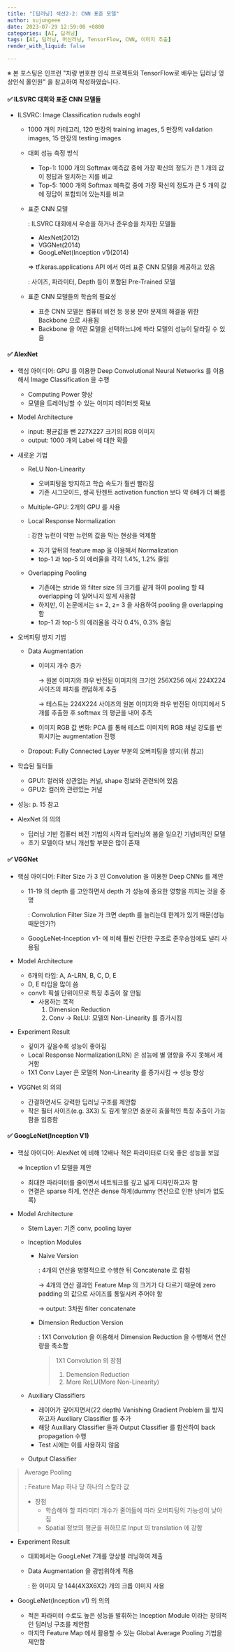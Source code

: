 ```yaml
---
title: "[딥러닝] 섹션2-2: CNN 표준 모델"
author: sujungeee
date: 2023-07-29 12:59:00 +0800
categories: [AI, 딥러닝]
tags: [AI, 딥러닝, 머신러닝, TensorFlow, CNN, 이미지 추출]
render_with_liquid: false

---
```




※ 본 포스팅은 인프런 "차량 번호판 인식 프로젝트와 TensorFlow로 배우는 딥러닝 영상인식 올인원" 을 참고하여 작성하였습니다.



#### ✅  ILSVRC 대회와 표준 CNN 모델들

- ILSVRC: Image Classification rudwls eoghl

  - 1000 개의 카테고리, 120 만장의 training images, 5 만장의 validation images, 15 만장의 testing images

  - 대회 성능 측정 방식

    - Top-1: 1000 개의 Softmax 예측값 중에 가장 확신의 정도가 큰 1 개의 값이 정답과 일치하는 지를 비교
    - Top-5: 1000 개의 Softmax 예측값 중에 가장 확신의 정도가 큰 5 개의 값에 정답이 포함되어 있는지를 비교

  - 표준 CNN 모델

    : ILSVRC 대회에서 우승을 하거나 준우승을 차지한 모델들

    - AlexNet(2012)
    - VGGNet(2014)
    - GoogLeNet(Inception v1)(2014)

    ⇒ tf.keras.applications API 에서 여러 표준 CNN 모델을 제공하고 있음

    : 사이즈, 파라미터, Depth 등이 포함된 Pre-Trained 모델

  - 표준 CNN 모델들의 학습의 필요성

    - 표준 CNN 모델은 컴퓨터 비전 등 응용 분야 문제의 해결을 위한 Backbone 으로 사용됨
    - Backbone 을 어떤 모델을 선택하느냐에 따라 모델의 성능이 달라질 수 있음



#### ✅  AlexNet

- 핵심 아이디어: GPU 를 이용한 Deep Convolutional Neural Networks 를 이용해서 Image Classification 을 수행

  - Computing Power 향상
  - 모델을 트레이닝할 수 있는 이미지 데이터셋 확보

- Model Architecture

  - input: 평균값을 뺀 227X227 크기의 RGB 이미지
  - output: 1000 개의 Label 에 대한 확률

- 새로운 기법

  - ReLU Non-Linearity

    - 오버피팅을 방지하고 학습 속도가 훨씬 빨라짐
    - 기존 시그모이드, 쌍곡 탄젠트 activation function 보다 약 6배가 더 빠름

  - Multiple-GPU: 2개의 GPU 를 사용

  - Local Response Normalization

    : 강한 뉴런이 약한 뉴런의 값을 막는 현상을 억제함

    - 자기 앞뒤의 feature map 을 이용해서 Normalization
    - top-1 과 top-5 의 에러율을 각각 1.4%, 1.2% 줄임

  - Overlapping Pooling

    - 기존에는 stride 와 filter size 의 크기를 같게 하여 pooling 할 때 overlapping 이 일어나지 않게 사용함
    - 하지만, 이 논문에서는 s= 2, z= 3 을 사용하여 pooling 을 overlapping 함
    - top-1 과 top-5 의 에러율을 각각 0.4%, 0.3% 줄임

- 오버피팅 방지 기법

  - Data Augmentation

    - 이미지 개수 증가

      → 원본 이미지와 좌우 반전된 이미지의 크기인 256X256 에서 224X224 사이즈의 패치를 랜덤하게 추출

      → 테스트는 224X224 사이즈의 원본 이미지와 좌우 반전된 이미지에서 5개를 추출한 후 softmax 의 평균을 내어 추측

    - 이미지 RGB 값 변화: PCA 를 통해 테스트 이미지의 RGB 채널 강도를 변화시키는 augmentation 진행

  - Dropout: Fully Connected Layer 부분의 오버피팅을 방지(위 참고)

- 학습된 필터들

  - GPU1: 컬러와 상관없는 커널, shape 정보와 관련되어 있음
  - GPU2: 컬러와 관련있는 커널

- 성능: p. 15 참고

- AlexNet 의 의의

  - 딥러닝 기반 컴퓨터 비전 기법의 시작과 딥러닝의 붐을 일으킨 기념비적인 모델
  - 초기 모델이다 보니 개선할 부분은 많이 존재



#### ✅  VGGNet

- 핵심 아이디어: Filter Size 가 3 인 Convolution 을 이용한 Deep CNNs 를 제안

  - 11-19 의 depth 를 고안하면서 depth 가 성능에 중요한 영향을 끼치는 것을 증명

    : Convolution Filter Size 가 크면 depth 를 늘리는데 한계가 있기 때문(성능 때문인가?)

  - GoogLeNet-Inception v1- 에 비해 훨씬 간단한 구조로 준우승임에도 널리 사용됨

- Model Architecture

  - 6개의 타입: A, A-LRN, B, C, D, E
  - D, E 타입을 많이 씀
  - conv1: 픽셀 단위이므로 특징 추출이 잘 안됨
    - 사용하는 목적
      1. Dimension Reduction
      2. Conv → ReLU: 모델의 Non-Linearity 를 증가시킴

- Experiment Result

  - 깊이가 깊을수록 성능이 좋아짐
  - Local Response Normalization(LRN) 은 성능에 별 영향을 주지 못해서 제거함
  - 1X1 Conv Layer 은 모델의 Non-Linearity 를 증가시킴 → 성능 향상

- VGGNet 의 의의

  - 간결하면서도 강력한 딥러닝 구조를 제안함
  - 작은 필터 사이즈(e.g. 3X3) 도 깊게 쌓으면 충분히 효율적인 특징 추출이 가능함을 입증함



#### ✅ GoogLeNet(Inception V1)  

- 핵심 아이디어: AlexNet 에 비해 12배나 적은 파라미터로 더욱 좋은 성능을 보임

  ⇒ Inception v1 모델을 제안

  - 최대한 파라미터를 줄이면서 네트워크를 깊고 넓게 디자인하고자 함
  - 연결은 sparse 하게, 연산은 dense 하게(dummy 연산으로 인한 낭비가 없도록)

- Model Architecture

  - Stem Layer: 기존 conv, pooling layer

  - Inception Modules

    - Naive Version

      : 4개의 연산을 병렬적으로 수행한 뒤 Concatenate 로 합침

      → 4개의 연산 결과인 Feature Map 의 크기가 다 다르기 때문에 zero padding 의 값으로 사이즈를 통일시켜 주어야 함

      → output: 3차원 filter concatenate

    - Dimension Reduction Version

      : 1X1 Convolution 을 이용해서 Dimension Reduction 을 수행해서 연산량을 축소함

      > 1X1 Convolution 의 장점
      >
      > 1. Demension Reduction
      > 2. More ReLU(More Non-Linearity)

  - Auxiliary Classifiers

    - 레이어가 깊어지면서(22 depth) Vanishing Gradient Problem 을 방지하고자 Auxiliary Classifier 를 추가
    - 해당 Auxiliary Classifier 들과 Output Classifier 를 합산하여 back propagation 수행
    - Test 시에는 이를 사용하지 않음

  - Output Classifier

> Average Pooling
>
> : Feature Map 하나 당 하나의 스칼라 값
>
> - 장점
>   - 학습해야 할 파라미터 개수가 줄어듦에 따라 오버피팅의 가능성이 낮아짐
>   - Spatial 정보의 평균을 취하므로 Input 의 translation 에 강함

- Experiment Result

  - 대회에서는 GoogLeNet 7개를 앙상블 러닝하여 제출

  - Data Augmentation 을 광범위하게 적용

    : 한 이미지 당 144(4X3X6X2) 개의 크롭 이미지 사용

- GoogLeNet(Inception v1) 의 의의

  - 적은 파라미터 수로도 높은 성능을 발휘하는 Inception Module 이라는 창의적인 딥러닝 구조를 제안함
  - 마지막 Feature Map 에서 활용할 수 있는 Global Average Pooling 기법을 제안함
